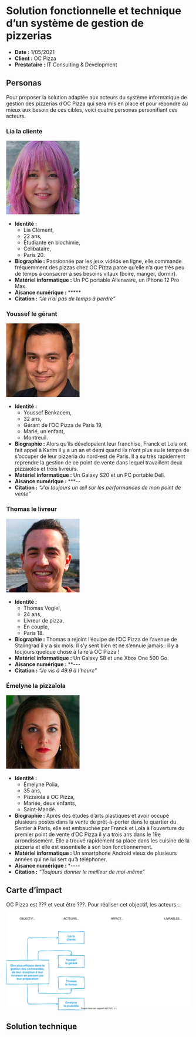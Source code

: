 # Solution fonctionnelle et technique d’un système de gestion de pizzerias

- **Date :** 1/05/2021
- **Client :** OC Pizza
- **Prestataire :** IT Consulting & Development

## Personas

Pour proposer la solution adaptée aux acteurs du système informatique de gestion des pizzerias d’OC Pizza qui sera mis en place et pour répondre au mieux aux besoin de ces cibles, voici quatre personas personifiant ces acteurs.

### Lia la cliente

![Lia la cliente](./img/persona_lia_w200.jpg)

- **Identité :**
  - Lia Clément,
  - 22 ans,
  - Étudiante en biochimie,
  - Célibataire,
  - Paris 20.
- **Biographie :** Passionnée par les jeux vidéos en ligne, elle commande fréquemment des pizzas chez OC Pizza parce qu’elle n’a que très peu de temps à consacrer à ses besoins vitaux (boire, manger, dormir).
- **Matériel informatique :** Un PC portable Alienware, un iPhone 12 Pro Max.
- **Aisance numérique :** \*\*\*\*\*
- **Citation :** _“Je n’ai pas de temps à perdre”_

### Youssef le gérant

![Youssef le gérant](./img/persona_youssef_w200.jpg)

- **Identité :**
  - Youssef Benkacem,
  - 32 ans,
  - Gérant de l’OC Pizza de Paris 19,
  - Marié, un enfant,
  - Montreuil.
- **Biographie :** Alors qu’ils dévelopaient leur franchise, Franck et Lola ont fait appel à Karim il y a un an et demi quand ils n’ont plus eu le temps de s’occuper de leur pizzeria du nord-est de Paris. Il a su très rapidement reprendre la gestion de ce point de vente dans lequel travaillent deux pizzaïolos et trois livreurs.
- **Matériel informatique :** Un Galaxy S20 et un PC portable Dell.
- **Aisance numérique :** \*\*\*--
- **Citation :** _“J’ai toujours un œil sur les performances de mon point de vente”_

### Thomas le livreur

![Thomas le livreur](./img/persona_thomas_w200.jpg)

- **Identité :**
  - Thomas Vogiel,
  - 24 ans,
  - Livreur de pizza,
  - En couple,
  - Paris 18.
- **Biographie :** Thomas a rejoint l’équipe de l’OC Pizza de l’avenue de Stalingrad il y a six mois. Il s’y sent bien et ne s’ennuie jamais : il y a toujours quelque chose à faire à OC Pizza !
- **Matériel informatique :** Un Galaxy S8 et une Xbox One 500 Go.
- **Aisance numérique :** \*\*---
- **Citation :** _“Je vis à 49.9 à l’heure”_

### Émelyne la pizzaïola

![Émelyne la pizzaïola](./img/persona_emelyne_w200.jpg)

- **Identité :**
  - Émelyne Polia,
  - 35 ans,
  - Pizzaïola à OC Pizza,
  - Mariée, deux enfants,
  - Saint-Mandé.
- **Biographie :** Après des études d’arts plastiques et avoir occupé plusieurs postes dans la vente de prêt-à-porter dans le quartier du Sentier à Paris, elle est embauchée par Franck et Lola à l’ouverture du premier point de vente d’OC Pizza il y a trois ans dans le 19e arrondissement. Elle a trouvé rapidement sa place dans les cuisine de la pizzeria et elle est essentielle à son bon fonctionnement.
- **Matériel informatique :** Un smartphone Android vieux de plusieurs années qui ne lui sert qu’à téléphoner.
- **Aisance numérique :** \*----
- **Citation :** _“Toujours donner le meilleur de moi-même”_

## Carte d’impact

OC Pizza est ??? et veut être ???. Pour réaliser cet objectif, les acteurs...

![Carte d’impact](./img/figure_impact-mapping.svg)

## Solution technique
